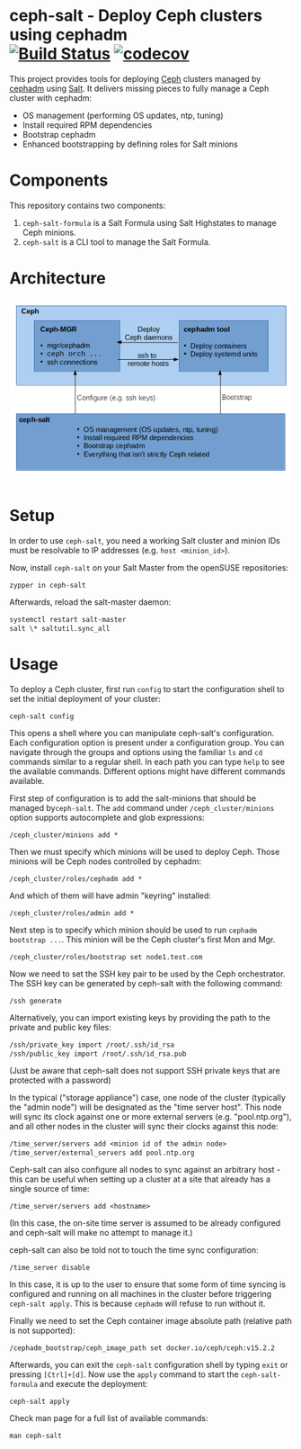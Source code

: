 # ceph-salt - Deploy Ceph clusters using cephadm<br/> [![Build Status](https://travis-ci.com/ceph/ceph-salt.svg?branch=master)](https://travis-ci.com/ceph/ceph-salt) [![codecov](https://codecov.io/gh/ceph/ceph-salt/branch/master/graph/badge.svg)](https://codecov.io/gh/ceph/ceph-salt)

This project provides tools for deploying [Ceph][ceph] clusters managed by
[cephadm][cephadm] using [Salt][salt]. It delivers missing pieces to fully
manage a Ceph cluster with cephadm:

- OS management (performing OS updates, ntp, tuning)
- Install required RPM dependencies
- Bootstrap cephadm
- Enhanced bootstrapping by defining roles for Salt minions

# Components

This repository contains two components:

1. `ceph-salt-formula` is a Salt Formula using Salt Highstates to manage Ceph
   minions.
2. `ceph-salt` is a CLI tool to manage the Salt Formula.

# Architecture

![](_images/architecture.png)

# Setup

In order to use `ceph-salt`, you need a working Salt cluster and minion IDs
must be resolvable to IP addresses (e.g. `host <minion_id>`).

Now, install `ceph-salt` on your Salt Master from the openSUSE
repositories:

```
zypper in ceph-salt
```

Afterwards, reload the salt-master daemon:

```
systemctl restart salt-master
salt \* saltutil.sync_all
```

# Usage

To deploy a Ceph cluster, first run `config` to start the configuration shell to
set the initial deployment of your cluster:

```
ceph-salt config
```

This opens a shell where you can manipulate ceph-salt's configuration. Each
configuration option is present under a configuration group. You can navigate
through the groups and options using the familiar `ls` and `cd` commands
similar to a regular shell. In each path you can type `help` to see the
available commands. Different options might have different commands available.

First step of configuration is to add the salt-minions that should be managed
by`ceph-salt`.
The `add` command under `/ceph_cluster/minions` option supports autocomplete
and glob expressions:

```
/ceph_cluster/minions add *
```

Then we must specify which minions will be used to deploy Ceph.
Those minions will be Ceph nodes controlled by cephadm:

```
/ceph_cluster/roles/cephadm add *
```

And which of them will have admin "keyring" installed:

```
/ceph_cluster/roles/admin add *
```

Next step is to specify which minion should be used to run `cephadm bootstrap ...`.
This minion will be the Ceph cluster's first Mon and Mgr.

```
/ceph_cluster/roles/bootstrap set node1.test.com
```

Now we need to set the SSH key pair to be used by the Ceph orchestrator.
The SSH key can be generated by ceph-salt with the following command:

```
/ssh generate
```

Alternatively, you can import existing keys by providing the path to the
private and public key files:

```
/ssh/private_key import /root/.ssh/id_rsa
/ssh/public_key import /root/.ssh/id_rsa.pub
```

(Just be aware that ceph-salt does not support SSH private keys that are protected
with a password)

In the typical ("storage appliance") case, one node of the cluster (typically
the "admin node") will be designated as the "time server host". This node will
sync its clock against one or more external servers (e.g. "pool.ntp.org"), and
all other nodes in the cluster will sync their clocks against this node:

```
/time_server/servers add <minion id of the admin node>
/time_server/external_servers add pool.ntp.org
```

Ceph-salt can also configure all nodes to sync against an arbitrary host - this
can be useful when setting up a cluster at a site that already has a single
source of time:

```
/time_server/servers add <hostname>
```

(In this case, the on-site time server is assumed to be already configured and
ceph-salt will make no attempt to manage it.)

ceph-salt can also be told not to touch the time sync configuration:

```
/time_server disable
```

In this case, it is up to the user to ensure that some form of time syncing is
configured and running on all machines in the cluster before triggering
`ceph-salt apply`. This is because `cephadm` will refuse to run without it.

Finally we need to set the Ceph container image absolute path (relative path is
not supported):

```
/cephadm_bootstrap/ceph_image_path set docker.io/ceph/ceph:v15.2.2
```

Afterwards, you can exit the `ceph-salt` configuration shell by typing `exit`
or pressing `[Ctrl]+[d]`. Now use the `apply` command to start the
`ceph-salt-formula` and execute the deployment:

```
ceph-salt apply
```

Check man page for a full list of available commands:

```
man ceph-salt
```

[ceph]: https://ceph.io/
[salt]: https://www.saltstack.com/
[cephadm]: https://docs.ceph.com/docs/master/mgr/cephadm/
